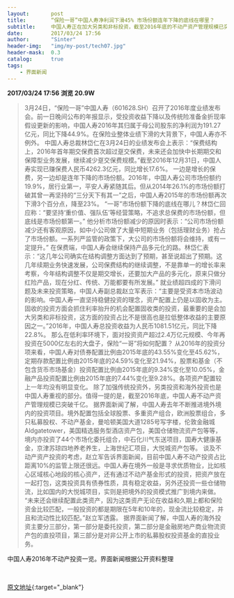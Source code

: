 ```yaml
---
layout:       post
title:        “保险一哥”中国人寿净利润下滑45% 市场份额连年下降的底线在哪里？
subtitle:     中国人寿正在加大另类和非标投资，截至2016年底的不动产资产管理规模已突破千亿。
date:         2017/03/24 17:56
author:       "Sinter"
header-img:   "img/my-post/tech07.jpg"
header-mask:  0.3
catalog:      true
tags:
    - 界面新闻
---
```


**2017/03/24 17:56**  **浏览 20.9W**

> 3月24日，“保险一哥”中国人寿（601628.SH）召开了2016年度业绩发布会。前一日晚间公布的年报显示，受投资收益下降以及传统险准备金折现率假设更新的影响，中国人寿2016年其归属于母公司股东的净利润为191.27亿元，同比下降44.9%。在保险业整体业绩下滑的大背景下，中国人寿亦不例外。
中国人寿总裁林岱仁在3月24日的业绩发布会上表示：“保费结构上，2016年首年期交保费首次超过趸交保费，未来还会加快中长期期交和保障型业务发展，继续减少趸交保费规模。”截至2016年12月31日，中国人寿实现已赚保费人民币4262.3亿元，同比增长17.6%。
一边是增长的保费，另一边却是连年下降的市场份额。2016年，中国人寿公司市场份额约19.9%，居行业第一，平安人寿紧随其后。但从2014年26.1%的市场份额打破其曾一再坚持的“三分天下有其一”之后，中国人寿2015年的市场份额再次下滑3个百分点，降至23%。
“一哥”市场份额下降的底线在哪儿？林岱仁回应称：“要坚持‘重价值、强队伍’等经营策略，不追求总保费的市场份额，但底线是市场份额第一。”
他分析市场份额减少的原因时表示：“公司市场份额减少还有客观原因，如中小公司做了大量中短期业务（包括理财业务）抢占了市场份额。一系列严监管的政策下，大公司的市场份额将会维持，或有一定提升。”
在保费端，中国人寿会继续保持产品多元化的路。林岱仁表示：“这几年公司确实在结构调整方面达到了预期，甚至说超出了预期。这几年续期业务快速发展，公司保费结构的继续调整，不是靠单一的增长率来考察，今年结构调整不仅是期交增长，还要加大产品的多元化，原来只做分红险产品，现在分红、传统、万能都要有所发展。”
就业绩超四成的下滑问题及未来投资策略，中国人寿副总裁赵立军表示：“主要是受资本市场波动的影响。中国人寿一直坚持稳健投资的理念，资产配置上仍是以固收为主。固收的投资方面会抓住利率抬升的机会配置固收类的投资，最重要的是会加大另类和非标投资，这方面的投资占比不是很高也是拉低整体收益的主要原因之一。”2016年，中国人寿总投资收益为人民币1081.51亿元，同比下降22.8%。
那么在低利率环境下，面对投资资产超过2.4万亿元规模、今年再投资在5000亿左右的大盘子，保险“一哥”将如何配置？
从2016年的投资分项来看，中国人寿对债券配置比例由2015年底的43.55%变化至45.62%，定期存款配置比例由2015年底的24.59%变化至21.94%，股票和基金（不包含货币市场基金）投资配置比例由2015年底的9.34%变化至10.05%，金融产品投资配置比例由2015年底的7.44%变化至9.28%。各项资产配置较上一年均没有明显变化。
除了加强传统投资外，另类投资和海外投资也是中国人寿重视的部分。值得一提的是，截至2016年底，中国人寿不动产资产管理规模已突破千亿。
据界面新闻了解，中国人寿去年不断推进境外境内的投资项目。境外配置包括全球股票、多重资产组合，欧洲股票组合，多只私募股权、不动产基金，曼哈顿美国大道1285号写字楼，伦敦金融城Aldgatetower，美国精选服务型酒店资产包，美国仓储物流资产包等等，境内亦投资了44个市场化委托组合，中石化川气东送项目，国寿大健康基金，京津苏琼四地养老养生，上海世纪汇项目，大悦城资产包等。
谈及不动产资产投资的考虑，赵立军告诉界面新闻，目前中国人寿不动产投资占比距离10%的监管上限还很远。中国人寿在境外一般是寻求优质物业，比如核心区域核心地段的核心资产，还有通过不动产基金形式的投资，把资产放在一起打包，这类投资具有债券性质，具有稳定收益，另外还投资一些仓储物流，比如国内的大悦城项目，实则是把境外的投资模式推广到境内来做。
“未来还会继续配置此类资产，因为这类资产无论在收益和久期上都和保险资金比较匹配，一般投资的都是期限在5年和10年的，现金流比较稳定，并且和流动性比较匹配。”赵立军透露。
据界面新闻了解，中国人寿的海外投资主要分三部分，第一部分是委托投资，第二部分是金融房地产商业物流资产包的直投项目，第三部分是对非公开上市的私募股权投资基金的直投业务。

中国人寿2016年不动产投资一览。界面新闻根据公开资料整理

 


[原文地址](http://www.jiemian.com/article/1197919.html){:target="_blank"}



